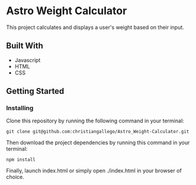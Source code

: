 # Astro Weight Calculator

This project calculates and displays a user's weight based on their input.

## Built With

* Javascript
* HTML
* CSS

## Getting Started

### Installing

Clone this repository by running the following command in your terminal:

`git clone git@github.com:christiangallego/Astro_Weight-Calculator.git`

Then download the project dependencies by running this command in your terminal:

`npm install`

Finally, launch index.html or simply open ./index.html in your browser of choice.


